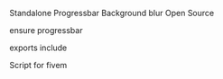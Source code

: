Standalone Progressbar
Background blur
Open Source

ensure progressbar

exports include

Script for fivem
